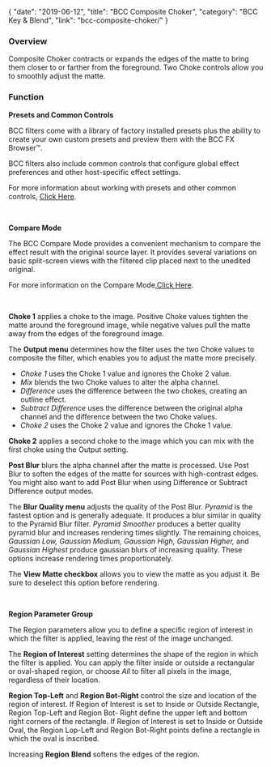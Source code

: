{
"date": "2019-06-12",
"title": "BCC Composite Choker",
"category": "BCC Key & Blend",
"link": "bcc-composite-choker/"
}

 ### Overview


Composite Choker contracts or expands the edges of the matte to bring them closer to or farther from the foreground. Two Choke controls allow you to smoothly adjust the matte.


### Function


**Presets and Common Controls**


BCC filters come with a library of factory installed presets plus the ability to create your own custom presets and preview them with the BCC FX Browser™.


BCC filters also include common controls that configure global effect preferences and other host-specific effect settings.


For more information about working with presets and other common controls, [Click Here](/documentation/continuum/bcc-common-controls/).

 


**Compare Mode**


The BCC Compare Mode provides a convenient mechanism to compare the effect result with the original source layer. It provides several variations on basic split-screen views with the filtered clip placed next to the unedited original.


For more information on the Compare Mode,[Click Here](/documentation/continuum/bcc-compare-mode/).

 


**Choke 1** applies a choke to the image. Positive Choke values tighten the matte around the foreground image, while negative values pull the matte away from the edges of the foreground image.


The **Output menu** determines how the filter uses the two Choke values to composite the filter, which enables you to adjust the matte more precisely.


* *Choke 1* uses the Choke 1 value and ignores the Choke 2 value.
* *Mix* blends the two Choke values to alter the alpha channel.
* *Difference* uses the difference between the two chokes, creating an outline effect.
* *Subtract* *Difference* uses the difference between the original alpha channel and the difference between the two Choke values.
* *Choke* *2* uses the Choke 2 value and ignores the Choke 1 value.


**Choke 2** applies a second choke to the image which you can mix with the first choke using the Output setting.


**Post Blur** blurs the alpha channel after the matte is processed. Use Post Blur to soften the edges of the matte for sources with high-contrast edges. You might also want to add Post Blur when using Difference or Subtract Difference output modes.


The **Blur Quality menu** adjusts the quality of the Post Blur. *Pyramid* is the fastest option and is generally adequate. It produces a blur similar in quality to the Pyramid Blur filter. *Pyramid* *Smoother* produces a better quality pyramid blur and increases rendering times slightly. The remaining choices, *Gaussian Low, Gaussian Medium, Gaussian High, Gaussian Higher,* and *Gaussian Highest* produce gaussian blurs of increasing quality. These options increase rendering times proportionately.


The **View Matte checkbox** allows you to view the matte as you adjust it. Be sure to deselect this option before rendering.


 


**Region Parameter Group**


The Region parameters allow you to define a specific region of interest in which the filter is applied, leaving the rest of the image unchanged.


The **Region of Interest** setting determines the shape of the region in which the filter is applied. You can apply the filter inside or outside a rectangular or oval-shaped region, or choose *All* to filter all pixels in the image, regardless of their location.


**Region Top-Left** and **Region Bot-Right** control the size and location of the region of interest. If Region of Interest is set to Inside or Outside Rectangle, Region Top-Left and Region Bot- Right define the upper left and bottom right corners of the rectangle. If Region of Interest is set to Inside or Outside Oval, the Region Lop-Left and Region Bot-Right points define a rectangle in which the oval is inscribed.


Increasing **Region** **Blend** softens the edges of the region.



